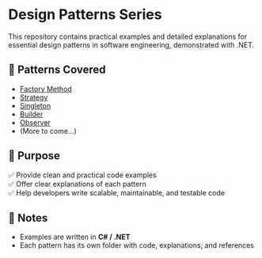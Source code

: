 # Design Patterns Series

This repository contains practical examples and detailed explanations for essential design patterns in software engineering, demonstrated with .NET.

## 📌 Patterns Covered

- [Factory Method](./docs/FactoryReadme.md)
- [Strategy](./Strategy/README.md)
- [Singleton](./Singleton/README.md)
- [Builder](./Builder/README.md)
- [Observer](./Observer/README.md)
- (More to come...)

## 🚀 Purpose

✅ Provide clean and practical code examples  
✅ Offer clear explanations of each pattern  
✅ Help developers write scalable, maintainable, and testable code  

## 📝 Notes

- Examples are written in **C# / .NET**
- Each pattern has its own folder with code, explanations, and references
